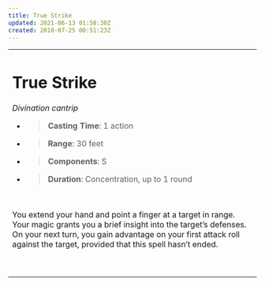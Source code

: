 ```yaml
---
title: True Strike
updated: 2021-06-13 01:58:30Z
created: 2018-07-25 00:51:23Z
---
```


<table><tbody><tr class="odd"><td><h1 id="true-strike"><strong>True Strike</strong></h1><p><em>Divination cantrip</em></p><ul><li><blockquote><p><strong>Casting Time</strong>: 1 action</p></blockquote></li><li><blockquote><p><strong>Range</strong>: 30 feet</p></blockquote></li><li><blockquote><p><strong>Components</strong>: S</p></blockquote></li><li><blockquote><p><strong>Duration</strong>: Concentration, up to 1 round</p></blockquote></li></ul><p> </p><p>You extend your hand and point a finger at a target in range. Your magic grants you a brief insight into the target’s defenses. On your next turn, you gain advantage on your first attack roll against the target, provided that this spell hasn’t ended.</p><p> </p></td></tr></tbody></table>
